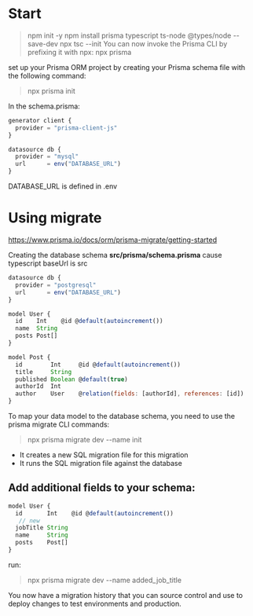 # Start
> npm init -y
> npm install prisma typescript ts-node @types/node --save-dev
>npx tsc --init
You can now invoke the Prisma CLI by prefixing it with npx:
>npx prisma

set up your Prisma ORM project by creating your Prisma schema file with the following command:
>npx prisma init

In the schema.prisma:
```js
generator client {
  provider = "prisma-client-js"
}

datasource db {
  provider = "mysql"
  url      = env("DATABASE_URL")
}
```
DATABASE_URL  is defined in .env

# Using migrate
https://www.prisma.io/docs/orm/prisma-migrate/getting-started

Creating the database schema **src/prisma/schema.prisma** cause typescript baseUrl is src
```js
datasource db {
  provider = "postgresql"
  url      = env("DATABASE_URL")
}

model User {
  id    Int    @id @default(autoincrement())
  name  String
  posts Post[]
}

model Post {
  id        Int     @id @default(autoincrement())
  title     String
  published Boolean @default(true)
  authorId  Int
  author    User    @relation(fields: [authorId], references: [id])
}
```

To map your data model to the database schema, you need to use the prisma migrate CLI commands:
>npx prisma migrate dev --name init

- It creates a new SQL migration file for this migration
- It runs the SQL migration file against the database

## Add additional fields to your schema:
```js
model User {
  id       Int    @id @default(autoincrement())
   // new
  jobTitle String
  name     String
  posts    Post[]
}
```
run:
> npx prisma migrate dev --name added_job_title

You now have a migration history that you can source control and use to deploy changes to test environments and production.